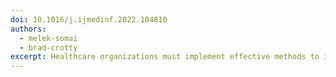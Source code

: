```yaml
---
doi: 10.1016/j.ijmedinf.2022.104810
authors:
  - melek-somai
  - brad-crotty
excerpt: Healthcare organizations must implement effective methods to increase the reach, adoption, implementation, and maintenance of PCD tools across all patient populations. Assisting people, particularly racial minorities, with PCD Tool registration and actively supporting clinician use are critical steps in implementing technology that facilitates care.
---
```

